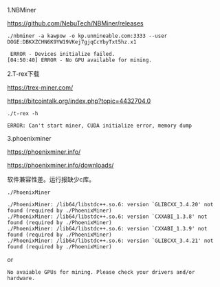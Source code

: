 1.NBMiner

https://github.com/NebuTech/NBMiner/releases

	./nbminer -a kawpow -o kp.unmineable.com:3333 --user DOGE:DBKXZCHN6K9YW19VKej7gjqCcYbyTxt5hz.x1

	 ERROR - Devices initialize failed.
	[04:50:40] ERROR - No GPU available for mining.


2.T-rex下载

https://trex-miner.com/

https://bitcointalk.org/index.php?topic=4432704.0
	
	./t-rex -h
	
	ERROR: Can't start miner, CUDA initialize error, memory dump

3.phoenixminer

https://phoenixminer.info/

https://phoenixminer.info/downloads/

软件兼容性差。运行报缺少c库。

	./PhoenixMiner
	
	./PhoenixMiner: /lib64/libstdc++.so.6: version `GLIBCXX_3.4.20' not found (required by ./PhoenixMiner)
	./PhoenixMiner: /lib64/libstdc++.so.6: version `CXXABI_1.3.8' not found (required by ./PhoenixMiner)
	./PhoenixMiner: /lib64/libstdc++.so.6: version `CXXABI_1.3.9' not found (required by ./PhoenixMiner)
	./PhoenixMiner: /lib64/libstdc++.so.6: version `GLIBCXX_3.4.21' not found (required by ./PhoenixMiner)

or

	No avaiable GPUs for mining. Please check your drivers and/or hardware.
